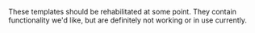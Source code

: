 These templates should be rehabilitated at some point. They contain
functionality we'd like, but are definitely not working or in use currently.
